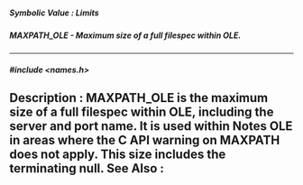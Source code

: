 ##### Symbolic Value : Limits
##### MAXPATH_OLE - Maximum size of a full filespec within OLE.
---
##### #include <names.h>
**Description :**
MAXPATH_OLE is the maximum size of a full filespec within OLE, including the 
server and port name.  It is used within Notes OLE in areas where the C API 
warning on MAXPATH does not apply.  This size includes the terminating null.
**See Also :**
[](D:/md_files/.md)
---
